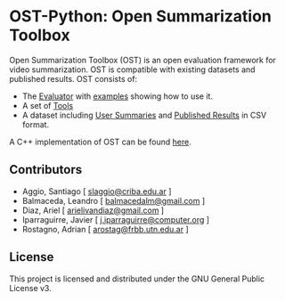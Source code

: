 # OST-Python: Open Summarization Toolbox

Open Summarization Toolbox (OST) is an open evaluation framework for video summarization. OST is compatible with existing datasets and published results.
OST consists of:

* The [Evaluator](./evaluator) with [examples](./examples) showing how to use it.
* A set of [Tools](./tools)
* A dataset including [User Summaries](./user_summaries) and [Published Results](./published_results) in CSV format.

A C++ implementation of OST can be found [here](https://github.com/leanbalma/OST).

## Contributors

* Aggio, Santiago [ slaggio@criba.edu.ar ]
* Balmaceda, Leandro [ balmacedalm@gmail.com ]
* Diaz, Ariel [ arielivandiaz@gmail.com ]
* Iparraguirre, Javier [ j.iparraguirre@computer.org ]
* Rostagno, Adrian [ arostag@frbb.utn.edu.ar ]


## License

This project is licensed and distributed under the GNU General Public License v3.
